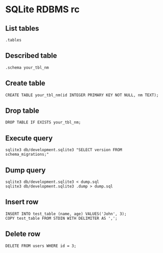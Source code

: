 # SQLite RDBMS rc

## List tables

    .tables

## Described table

    .schema your_tbl_nm

## Create table

    CREATE TABLE your_tbl_nm(id INTEGER PRIMARY KEY NOT NULL, nm TEXT);

## Drop table

    DROP TABLE IF EXISTS your_tbl_nm;

## Execute query

    sqlite3 db/development.sqlite3 "SELECT version FROM schema_migrations;"

## Dump query

    sqlite3 db/development.sqlite3 < dump.sql
    sqlite3 db/development.sqlite3 .dump > dump.sql

## Insert row

    INSERT INTO test_table (name, age) VALUES('John', 3);
    COPY test_table FROM STDIN WITH DELIMITER AS ',';

## Delete row

    DELETE FROM users WHERE id = 3;
